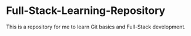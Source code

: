 # Full-Stack-Learning-Repository
This is a repository for me to learn Git basics and Full-Stack development.
